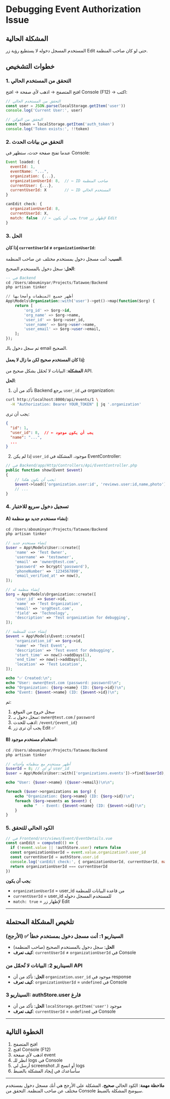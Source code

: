 # Debugging Event Authorization Issue

## المشكلة الحالية

المستخدم المسجل دخوله لا يستطيع رؤية زر Edit حتى لو كان صاحب المنظمة.

## خطوات التشخيص

### 1. التحقق من المستخدم الحالي

افتح المتصفح → اذهب لأي صفحة → افتح Console (F12) → اكتب:

```javascript
// التحقق من المستخدم الحالي
const user = JSON.parse(localStorage.getItem('user'))
console.log('Current User:', user)

// التحقق من التوكن
const token = localStorage.getItem('auth_token')
console.log('Token exists:', !!token)
```

### 2. التحقق من بيانات الحدث

عندما تفتح صفحة حدث، ستظهر في Console:

```javascript
Event loaded: {
  eventId: 1,
  eventName: "...",
  organization: {...},
  organizationUserId: 8,  // ← ID صاحب المنظمة
  currentUser: {...},
  currentUserId: X        // ← ID المستخدم الحالي
}
```

```javascript
canEdit check: {
  organizationUserId: 8,
  currentUserId: X,
  match: false  // ← يجب أن يكون true لإظهار زر Edit
}
```

### 3. الحل

#### إذا كان `currentUserId` ≠ `organizationUserId`:

**السبب**: أنت مسجل دخول بمستخدم مختلف عن صاحب المنظمة.

**الحل**: سجل دخول بالمستخدم الصحيح:

```sql
-- في Backend
cd /Users/abouminyar/Projects/Tatawoe/Backend
php artisan tinker

// أظهر جميع المنظمات وأصحابها
App\Models\Organization::with('user')->get()->map(function($org) {
    return [
        'org_id' => $org->id,
        'org_name' => $org->name,
        'user_id' => $org->user_id,
        'user_name' => $org->user->name,
        'user_email' => $org->user->email,
    ];
});
```

ثم سجل دخول بالـ email الصحيح.

#### إذا كان المستخدم صحيح لكن ما زال لا يعمل:

**المشكلة**: البيانات لا تُحمّل بشكل صحيح من API.

**الحل**:

1. تأكد من أن Backend يرجع `user_id` في organization:

```bash
curl http://localhost:8000/api/events/1 \
  -H "Authorization: Bearer YOUR_TOKEN" | jq '.organization'
```

يجب أن ترى:
```json
{
  "id": 1,
  "user_id": 8,  // ← يجب أن يكون موجود
  "name": "...",
  ...
}
```

2. إذا لم يكن `user_id` موجود، المشكلة في EventController:

```php
// في Backend/app/Http/Controllers/Api/EventController.php
public function show(Event $event)
{
    // يجب أن يكون هكذا:
    $event->load(['organization.user:id', 'reviews.user:id,name,photo']);
    // ...
}
```

### 4. تسجيل دخول سريع للاختبار

#### A) إنشاء مستخدم جديد مع منظمة:

```php
cd /Users/abouminyar/Projects/Tatawoe/Backend
php artisan tinker

// إنشاء مستخدم جديد
$user = App\Models\User::create([
    'name' => 'Test Owner',
    'username' => 'testowner',
    'email' => 'owner@test.com',
    'password' => bcrypt('password'),
    'phoneNumber' => '1234567890',
    'email_verified_at' => now(),
]);

// إنشاء منظمة له
$org = App\Models\Organization::create([
    'user_id' => $user->id,
    'name' => 'Test Organization',
    'email' => 'org@test.com',
    'field' => 'Technology',
    'description' => 'Test organization for debugging',
]);

// إنشاء حدث للمنظمة
$event = App\Models\Event::create([
    'organization_id' => $org->id,
    'name' => 'Test Event',
    'description' => 'Test event for debugging',
    'start_time' => now()->addDays(1),
    'end_time' => now()->addDays(2),
    'location' => 'Test Location',
]);

echo "✅ Created:\n";
echo "User: owner@test.com (password: password)\n";
echo "Organization: {$org->name} (ID: {$org->id})\n";
echo "Event: {$event->name} (ID: {$event->id})\n";
```

ثم:
1. سجل خروج من الموقع
2. سجل دخول بـ: `owner@test.com` / `password`
3. اذهب للحدث: `/event/{event_id}`
4. يجب أن ترى زر Edit ✅

#### B) استخدام مستخدم موجود:

```php
cd /Users/abouminyar/Projects/Tatawoe/Backend
php artisan tinker

// أظهر مستخدم مع منظماته وأحداثه
$userId = 8; // أو أي user_id
$user = App\Models\User::with(['organizations.events'])->find($userId);

echo "User: {$user->name} ({$user->email})\n\n";

foreach ($user->organizations as $org) {
    echo "Organization: {$org->name} (ID: {$org->id})\n";
    foreach ($org->events as $event) {
        echo "  - Event: {$event->name} (ID: {$event->id})\n";
    }
}
```

### 5. الكود الحالي للتحقق

```javascript
// في Frontend/src/views/Event/EventDetails.vue
const canEdit = computed(() => {
  if (!event.value || !authStore.user) return false
  const organizationUserId = event.value.organization?.user_id
  const currentUserId = authStore.user.id
  console.log('canEdit check:', { organizationUserId, currentUserId, match: organizationUserId === currentUserId })
  return organizationUserId === currentUserId
})
```

**يجب أن يكون**:
- `organizationUserId` = user_id من قاعدة البيانات للمنظمة
- `currentUserId` = user_id للمستخدم المسجل دخوله
- `match: true` = لإظهار زر Edit

---

## تلخيص المشكلة المحتملة

### السيناريو 1: أنت مسجل دخول بمستخدم خطأ ✅ (الأرجح)
- **الحل**: سجل دخول بالمستخدم الصحيح (صاحب المنظمة)
- **كيف تعرف**: `currentUserId` ≠ `organizationUserId` في Console

### السيناريو 2: البيانات لا تُحمّل من API
- **الحل**: تأكد من أن `organization.user_id` موجود في response
- **كيف تعرف**: `organizationUserId` = `undefined` في Console

### السيناريو 3: authStore.user فارغ
- **الحل**: تأكد من أن `localStorage.getItem('user')` موجود
- **كيف تعرف**: `currentUserId` = `undefined` في Console

---

## الخطوة التالية

1. افتح المتصفح
2. افتح Console (F12)
3. اذهب لأي صفحة event
4. انظر للـ logs في Console
5. أرسل لي screenshot أو انسخ الـ logs
6. سأساعدك في إيجاد المشكلة بالضبط

---

**ملاحظة مهمة**: 
الكود الحالي **صحيح**، المشكلة على الأرجح هي أنك مسجل دخول بمستخدم مختلف عن صاحب المنظمة. التحقق من Console سيوضح المشكلة بالضبط.
